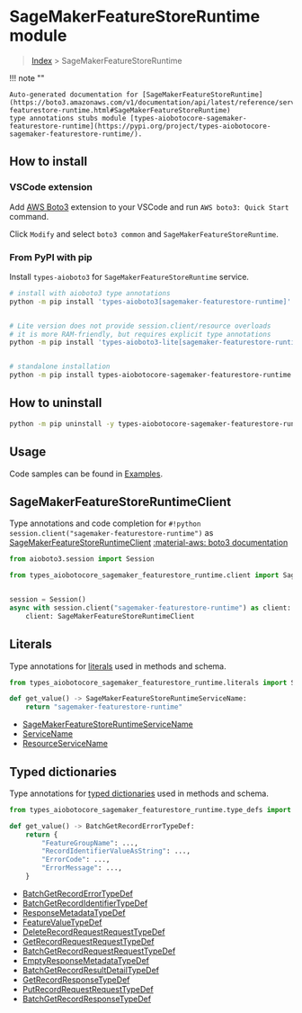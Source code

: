 # SageMakerFeatureStoreRuntime module

> [Index](../README.md) > SageMakerFeatureStoreRuntime


!!! note ""

    Auto-generated documentation for [SageMakerFeatureStoreRuntime](https://boto3.amazonaws.com/v1/documentation/api/latest/reference/services/sagemaker-featurestore-runtime.html#SageMakerFeatureStoreRuntime)
    type annotations stubs module [types-aiobotocore-sagemaker-featurestore-runtime](https://pypi.org/project/types-aiobotocore-sagemaker-featurestore-runtime/).

## How to install

### VSCode extension

Add [AWS Boto3](https://marketplace.visualstudio.com/items?itemName=Boto3typed.boto3-ide)
extension to your VSCode and run `AWS boto3: Quick Start` command.

Click `Modify` and select `boto3 common` and `SageMakerFeatureStoreRuntime`.

### From PyPI with pip

Install `types-aioboto3` for `SageMakerFeatureStoreRuntime` service.

```bash
# install with aioboto3 type annotations
python -m pip install 'types-aioboto3[sagemaker-featurestore-runtime]'


# Lite version does not provide session.client/resource overloads
# it is more RAM-friendly, but requires explicit type annotations
python -m pip install 'types-aioboto3-lite[sagemaker-featurestore-runtime]'


# standalone installation
python -m pip install types-aiobotocore-sagemaker-featurestore-runtime
```



## How to uninstall

```bash
python -m pip uninstall -y types-aiobotocore-sagemaker-featurestore-runtime
```

## Usage

Code samples can be found in [Examples](./usage.md).

## SageMakerFeatureStoreRuntimeClient

Type annotations and code completion for  `#!python session.client("sagemaker-featurestore-runtime")` as [SageMakerFeatureStoreRuntimeClient](./client.md)
[:material-aws: boto3 documentation](https://boto3.amazonaws.com/v1/documentation/api/latest/reference/services/sagemaker-featurestore-runtime.html#SageMakerFeatureStoreRuntime.Client)

```python title="Usage example"
from aioboto3.session import Session

from types_aiobotocore_sagemaker_featurestore_runtime.client import SageMakerFeatureStoreRuntimeClient


session = Session()
async with session.client("sagemaker-featurestore-runtime") as client:
    client: SageMakerFeatureStoreRuntimeClient
```








## Literals

Type annotations for [literals](./literals.md) used in methods and schema.

```python title="Usage example"
from types_aiobotocore_sagemaker_featurestore_runtime.literals import SageMakerFeatureStoreRuntimeServiceName

def get_value() -> SageMakerFeatureStoreRuntimeServiceName:
    return "sagemaker-featurestore-runtime"
```

- [SageMakerFeatureStoreRuntimeServiceName](./literals.md#sagemakerfeaturestoreruntimeservicename)
- [ServiceName](./literals.md#servicename)
- [ResourceServiceName](./literals.md#resourceservicename)




## Typed dictionaries

Type annotations for [typed dictionaries](./type_defs.md) used in methods and schema.

```python title="Usage example"
from types_aiobotocore_sagemaker_featurestore_runtime.type_defs import BatchGetRecordErrorTypeDef

def get_value() -> BatchGetRecordErrorTypeDef:
    return {
        "FeatureGroupName": ...,
        "RecordIdentifierValueAsString": ...,
        "ErrorCode": ...,
        "ErrorMessage": ...,
    }
```

- [BatchGetRecordErrorTypeDef](./type_defs.md#batchgetrecorderrortypedef)
- [BatchGetRecordIdentifierTypeDef](./type_defs.md#batchgetrecordidentifiertypedef)
- [ResponseMetadataTypeDef](./type_defs.md#responsemetadatatypedef)
- [FeatureValueTypeDef](./type_defs.md#featurevaluetypedef)
- [DeleteRecordRequestRequestTypeDef](./type_defs.md#deleterecordrequestrequesttypedef)
- [GetRecordRequestRequestTypeDef](./type_defs.md#getrecordrequestrequesttypedef)
- [BatchGetRecordRequestRequestTypeDef](./type_defs.md#batchgetrecordrequestrequesttypedef)
- [EmptyResponseMetadataTypeDef](./type_defs.md#emptyresponsemetadatatypedef)
- [BatchGetRecordResultDetailTypeDef](./type_defs.md#batchgetrecordresultdetailtypedef)
- [GetRecordResponseTypeDef](./type_defs.md#getrecordresponsetypedef)
- [PutRecordRequestRequestTypeDef](./type_defs.md#putrecordrequestrequesttypedef)
- [BatchGetRecordResponseTypeDef](./type_defs.md#batchgetrecordresponsetypedef)

